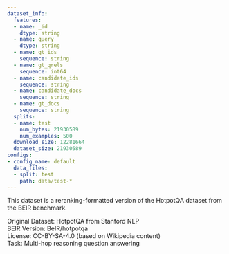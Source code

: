 ```yaml
---
dataset_info:
  features:
  - name: _id
    dtype: string
  - name: query
    dtype: string
  - name: gt_ids
    sequence: string
  - name: gt_qrels
    sequence: int64
  - name: candidate_ids
    sequence: string
  - name: candidate_docs
    sequence: string
  - name: gt_docs
    sequence: string
  splits:
  - name: test
    num_bytes: 21930589
    num_examples: 500
  download_size: 12281664
  dataset_size: 21930589
configs:
- config_name: default
  data_files:
  - split: test
    path: data/test-*
---
```



This dataset is a reranking-formatted version of the HotpotQA dataset from the BEIR benchmark.

Original Dataset: HotpotQA from Stanford NLP  
BEIR Version: BeIR/hotpotqa  
License: CC-BY-SA-4.0 (based on Wikipedia content)  
Task: Multi-hop reasoning question answering  
